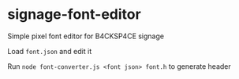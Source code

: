 # signage-font-editor

Simple pixel font editor for B4CKSP4CE signage

Load `font.json` and edit it

Run `node font-converter.js <font json> font.h` to generate header
